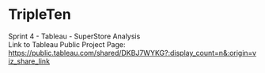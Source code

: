 # TripleTen
Sprint 4 - Tableau - SuperStore Analysis <br>
Link to Tableau Public Project Page:<br>
https://public.tableau.com/shared/DKBJ7WYKG?:display_count=n&:origin=viz_share_link

  

